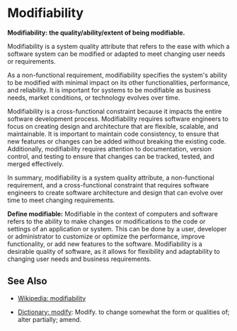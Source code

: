 # Modifiability

**Modifiability: the quality/ability/extent of being modifiable.**

<span data-chatgpt-prompt="explain modifiability (system quality attribute, cross-functional constraint, non-functional requirement)">

Modifiability is a system quality attribute that refers to the ease with which a software system can be modified or adapted to meet changing user needs or requirements.

As a non-functional requirement, modifiability specifies the system's ability to be modified with minimal impact on its other functionalities, performance, and reliability. It is important for systems to be modifiable as business needs, market conditions, or technology evolves over time.

Modifiability is a cross-functional constraint because it impacts the entire software development process. Modifiability requires software engineers to focus on creating design and architecture that are flexible, scalable, and maintainable. It is important to maintain code consistency, to ensure that new features or changes can be added without breaking the existing code. Additionally, modifiability requires attention to documentation, version control, and testing to ensure that changes can be tracked, tested, and merged effectively.

In summary, modifiability is a system quality attribute, a non-functional requirement, and a cross-functional constraint that requires software engineers to create software architecture and design that can evolve over time to meet changing requirements.

</span>

**Define modifiable:** <span data-chatgpt-prompt="define modifiable (computers and software)">Modifiable in the context of computers and software refers to the ability to make changes or modifications to the code or settings of an application or system. This can be done by a user, developer or administrator to customize or optimize the performance, improve functionality, or add new features to the software. Modifiability is a desirable quality of software, as it allows for flexibility and adaptability to changing user needs and business requirements.</span>

## See Also

* [Wikipedia: modifiability](https://wikipedia.org/wiki/modifiability)

* [Dictionary: modify](https://www.dictionary.com/browse/modify): Modify. to change somewhat the form or qualities of; alter partially; amend.
